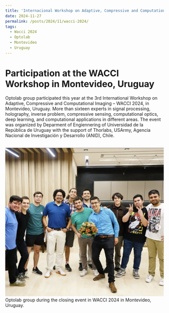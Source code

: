 ```yaml
---
title: 'Internacional Workshop on Adaptive, Compressive and Computational Imaging – WACCI 2024'
date: 2024-11-27
permalink: /posts/2024/11/wacci-2024/
tags:
  - Wacci 2024
  - Optolab
  - Montevideo
  - Uruguay
---
```


Participation at the WACCI Workshop in Montevideo, Uruguay
======

Optolab group participated this year at the 3rd International Workshop on Adaptive, Compressive and Computational Imaging – WACCI 2024, in Montevideo, Uruguay. More than sixteen experts in signal processing, holography, inverse problem, compressive sensing, computational optics, deep learning, and computational applications in different areas. The event was organized by Deparment of Engiennering of Universidad de la República de Uruguay with the support of Thorlabs, USArmy, Agencia Nacional de Investigación y Desarrollo (ANID), Chile.

<br/><img src='/images/wacci2022.jpg'>
Optolab group during the closing event in WACCI 2024 in Montevideo, Uruguay.
